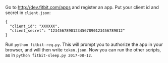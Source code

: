 Go to <http://dev.fitbit.com/apps> and register an app.  Put your client id
and secret in `client.json`:

    {
      "client_id": "XXXXXX",
      "client_secret": "12345678901234567890123456789012"
    }

Run `python fitbit-req.py`.  This will prompt you to authorize the app
in your browser, and will then write `token.json`.  Now you can run
the other scripts, as in `python fitbit-sleep.py 2017-08-12`.
